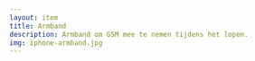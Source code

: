 ```yaml
--- 
layout: item
title: Armband
description: Armband om GSM mee te nemen tijdens het lopen.
img: iphone-armband.jpg
---
```

